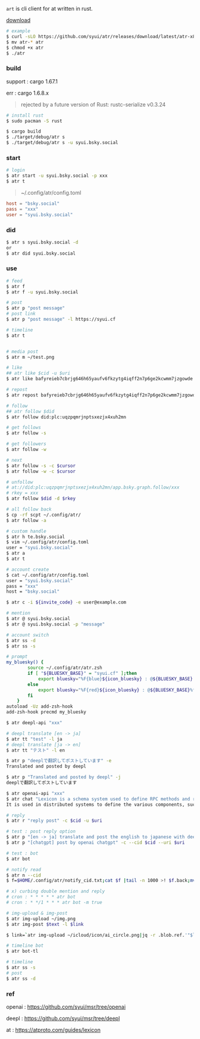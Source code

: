 `art` is cli client for at written in rust.

[download](https://github.com/syui/atr/releases)

```sh
# example
$ curl -sLO https://github.com/syui/atr/releases/download/latest/atr-x86_64-apple-darwin
$ mv atr-* atr
$ chmod +x atr
$ ./atr
```

### build

support :  cargo 1.67.1

err : cargo 1.6.8.x

> rejected by a future version of Rust: rustc-serialize v0.3.24


```sh
# install rust
$ sudo pacman -S rust
```

```sh
$ cargo build
$ ./target/debug/atr s
$ ./target/debug/atr s -u syui.bsky.social
```

### start

```sh
# login
$ atr start -u syui.bsky.social -p xxx
$ atr t
```

> ~/.config/atr/config.toml

```toml
host = "bsky.social"
pass = "xxx"
user = "syui.bsky.social"
```

### did

```sh
$ atr s syui.bsky.social -d
or
$ atr did syui.bsky.social
```

### use

```sh
# feed
$ atr f
$ atr f -u syui.bsky.social
```

```sh
# post
$ atr p "post message"
# post link
$ atr p "post message" -l https://syui.cf

# timeline
$ atr t


# media post
$ atr m ~/test.png
```

```sh
# like
## atr like $cid -u $uri
$ atr like bafyreieb7cbrjg646h65yaufv6fkzytg4iqff2n7p6ge2kcwmm7jzgowde -u "at://did:plc:a6sw7vngvr3qyqb4vgaxnmp5/app.bsky.feed.post/3jtsgga3nxx2z"

# repost
$ atr repost bafyreieb7cbrjg646h65yaufv6fkzytg4iqff2n7p6ge2kcwmm7jzgowde -u "at://did:plc:a6sw7vngvr3qyqb4vgaxnmp5/app.bsky.feed.post/3jtsgga3nxx2z"
```

```sh
# follow
## atr follow $did
$ atr follow did:plc:uqzpqmrjnptsxezjx4xuh2mn

# get follows
$ atr follow -s

# get followers
$ atr follow -w

# next
$ atr follow -s -c $cursor
$ atr follow -w -c $cursor

# unfollow
# at://did:plc:uqzpqmrjnptsxezjx4xuh2mn/app.bsky.graph.follow/xxx
# rkey = xxx
$ atr follow $did -d $rkey

# all follow back
$ cp -rf scpt ~/.config/atr/
$ atr follow -a
```

```sh
# custom handle
$ atr h te.bsky.social
$ vim ~/.config/atr/config.toml
user = "syui.bsky.social"
$ atr a
$ atr t
```

```sh
# account create
$ cat ~/.config/atr/config.toml
user = "syui.bsky.social"
pass = "xxx"
host = "bsky.social"

$ atr c -i ${invite_code} -e user@example.com
```

```sh
# mention
$ atr @ syui.bsky.social
$ atr @ syui.bsky.social -p "message"
```

```sh
# account switch
$ atr ss -d
$ atr ss -s

# prompt
my_bluesky() {
		source ~/.config/atr/atr.zsh
		if [ "${BLUESKY_BASE}" = "syui.cf" ];then
			export bluesky="%F{blue}${icon_bluesky} : @${BLUESKY_BASE}.bsky.social%f"
		else
			export bluesky="%F{red}${icon_bluesky} : @${BLUESKY_BASE}%f"
		fi
	}
autoload -Uz add-zsh-hook
add-zsh-hook precmd my_bluesky
```

```sh
$ atr deepl-api "xxx"

# deepl translate [en -> ja]
$ atr tt "test" -l ja
# deepl translate [ja -> en]
$ atr tt "テスト" -l en

$ atr p "deeplで翻訳してポストしています" -e
Translated and posted by deepl

$ atr p "Translated and posted by deepl" -j
deeplで翻訳してポストしています
```

```sh
$ atr openai-api "xxx"
$ atr chat "Lexicon is a schema system used to define RPC methods and record types"
It is used in distributed systems to define the various components, such as clients, servers, and databases, and their interactions. Lexicon is often used to define the data structure for RPC methods and records, and to define the communications protocols between the various components of a distributed system.
```

```sh
# reply
$ atr r "reply post" -c $cid -u $uri

# test : post reply option
$ atr p "[en -> ja] translate and post the english to japanese with deepl" -j --cid $cid --uri $uri
$ atr p "[chatgpt] post by openai chatgpt" -c --cid $cid --uri $uri
```

```sh
# test : bot
$ atr bot

# notify read
$ atr n --cid
$ f=$HOME/.config/atr/notify_cid.txt;cat $f |tail -n 1000 >! $f.back;mv $f.back $f
```

```sh
# x) curbing double mention and reply
# cron : * * * * * atr bot
# cron : * */1 * * * atr bot -m true
```

```sh
# img-upload & img-post
$ atr img-upload ~/img.png
$ atr img-post $text -l $link

$ link=`atr img-upload ~/icloud/icon/ai_circle.png|jq -r .blob.ref.'"$link"'`;atr img-post test -l $link
```

```sh
# timeline bot
$ atr bot-tl

# timeline
$ atr ss -s
# post
$ atr ss -d
```

### ref

openai : https://github.com/syui/msr/tree/openai

deepl : https://github.com/syui/msr/tree/deepl

at : https://atproto.com/guides/lexicon
